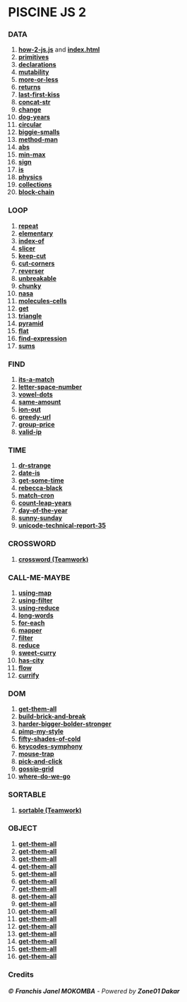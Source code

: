 # PISCINE JS 2
### DATA
1. **[how-2-js.js](./how-2-js.js)** and **[index.html](./index.html)**
2. **[primitives](./primitives.js)**
3. **[declarations](./declarations.js)**
4. **[mutability](./mutability.js)**
5. **[more-or-less](./more-or-less.js)**
6. **[returns](./returns.js)**
7. **[last-first-kiss](./last-first-kiss.js)**
8. **[concat-str](./concat-str.js)**
9. **[change](./change.js)**
10. **[dog-years](./dog-years.js)**
11. **[circular](./circular.js)**
12. **[biggie-smalls](./biggie-smalls.js)**
13. **[method-man](./method-man.js)**
14. **[abs](./abs.js)**
15. **[min-max](./min-max.js)**
16. **[sign](./sign.js)**
17. **[is](./is.js)**
18. **[physics](./physics.js)**
19. **[collections](./collections.js)**
20. **[block-chain](./block-chain.js)**

### LOOP
1. **[repeat](./repeat.js)**
2. **[elementary](./elementary.js)**
3. **[index-of](./index-of.js)**
4. **[slicer](./slicer.js)**
5. **[keep-cut](./keep-cut.js)**
6. **[cut-corners](./cut-corners.js)**
7. **[reverser](./reverser.js)**
8. **[unbreakable](./unbreakable.js)**
9. **[chunky](./chunky.js)**
10. **[nasa](./nasa.js)**
11. **[molecules-cells](./molecules-cells.js)**
12. **[get](./get.js)**
13. **[triangle](./triangle.js)**
14. **[pyramid](./pyramid.js)**
15. **[flat](./flat.js)**
16. **[find-expression](./find-expression.js)**
17. **[sums](./sums.js)**

### FIND
1. **[its-a-match](./its-a-match.js)**
2. **[letter-space-number](./letter-space-number.js)**
3. **[vowel-dots](./vowel-dots.js)**
4. **[same-amount](./same-amount.js)**
5. **[ion-out](./ion-out.js)**
6. **[greedy-url](./greedy-url.js)**
7. **[group-price](./group-price.js)**
8. **[valid-ip](./valid-ip.js)**

### TIME
1. **[dr-strange](./dr-strange.js)**
2. **[date-is](./date-is.js)**
3. **[get-some-time](./get-some-time.js)**
4. **[rebecca-black](./rebecca-black.js)**
5. **[match-cron](./match-cron.js)**
6. **[count-leap-years](./count-leap-years.js)**
7. **[day-of-the-year](./day-of-the-year.js)**
8. **[sunny-sunday](./sunny-sunday.js)**
9. **[unicode-technical-report-35](./unicode-technical-report-35.js)**

### CROSSWORD
1. **[crossword (Teamwork)](https://learn.zone01dakar.sn/git/npouille/crossword)**

### CALL-ME-MAYBE
1. **[using-map](./using-map.js)**
2. **[using-filter](./using-filter.js)**
3. **[using-reduce](./using-reduce.js)**
4. **[long-words](./long-words.js)**
5. **[for-each](./for-each.js)**
6. **[mapper](./mapper.js)**
7. **[filter](./filter.js)**
8. **[reduce](./reduce.js)**
9. **[sweet-curry](./sweet-curry.js)**
10. **[has-city](./has-city.js)**
11. **[flow](./flow.js)**
12. **[currify](./currify.js)**

### DOM
1. **[get-them-all](./get-them-all.js)**
2. **[build-brick-and-break](./build-brick-and-break.js)**
3. **[harder-bigger-bolder-stronger](./harder-bigger-bolder-stronger.js)**
4. **[pimp-my-style](./pimp-my-style.js)**
5. **[fifty-shades-of-cold](./fifty-shades-of-cold.js)**
6. **[keycodes-symphony](./keycodes-symphony.js)**
7. **[mouse-trap](./mouse-trap.js)**
8. **[pick-and-click](./pick-and-click.js)**
9. **[gossip-grid](./gossip-grid.js)**
10. **[where-do-we-go](./where-do-we-go.js)**

### SORTABLE
1. **[sortable (Teamwork)](https://learn.zone01dakar.sn/git/fmokomba/sortable.git)**

### OBJECT
1. **[get-them-all](./get-them-all.js)**
2. **[get-them-all](./get-them-all.js)**
3. **[get-them-all](./get-them-all.js)**
4. **[get-them-all](./get-them-all.js)**
5. **[get-them-all](./get-them-all.js)**
6. **[get-them-all](./get-them-all.js)**
7. **[get-them-all](./get-them-all.js)**
8. **[get-them-all](./get-them-all.js)**
9. **[get-them-all](./get-them-all.js)**
10. **[get-them-all](./get-them-all.js)**
11. **[get-them-all](./get-them-all.js)**
12. **[get-them-all](./get-them-all.js)**
13. **[get-them-all](./get-them-all.js)**
14. **[get-them-all](./get-them-all.js)**
15. **[get-them-all](./get-them-all.js)**
16. **[get-them-all](./get-them-all.js)**

### Credits
###### &copy; ***Franchis Janel MOKOMBA*** - Powered by ***Zone01 Dakar***